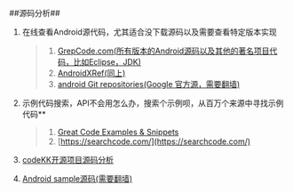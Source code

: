 ##源码分析##

1. 在线查看Android源代码，尤其适合没下载源码以及需要查看特定版本实现

	>1. [GrepCode.com(所有版本的Android源码以及其他的著名项目代码，比如Eclipse，JDK)](http://grepcode.com/)
	>2. [AndroidXRef(同上)](http://androidxref.com/)
	>3. [android Git repositories(Google 官方源，需要翻墙)](https://android.googlesource.com/?format=HTML)


2. 示例代码搜索，API不会用怎么办，搜索个示例呗，从百万个来源中寻找示例代码**

	>1. [Great Code Examples & Snippets](http://www.codota.com/)
	>2. [https://searchcode.com/](https://searchcode.com/)

3. [codeKK开源项目源码分析](http://a.codekk.com/)

4. [Android sample源码(需要翻墙)](https://android.googlesource.com/platform/development/+/master/samples)
